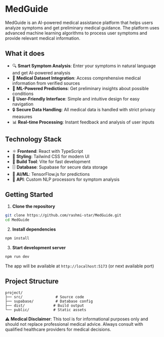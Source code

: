 # MedGuide

MedGuide is an AI-powered medical assistance platform that helps users analyze symptoms and get preliminary medical guidance. The platform uses advanced machine learning algorithms to process user symptoms and provide relevant medical information.

## What it does

- 🔍 **Smart Symptom Analysis**: Enter your symptoms in natural language and get AI-powered analysis
- 🏥 **Medical Dataset Integration**: Access comprehensive medical information from verified sources
- 🤖 **ML-Powered Predictions**: Get preliminary insights about possible conditions
- 📱 **User-Friendly Interface**: Simple and intuitive design for easy navigation
- 🔒 **Secure Data Handling**: All medical data is handled with strict privacy measures
- 📊 **Real-time Processing**: Instant feedback and analysis of user inputs

## Technology Stack

- ⚛️ **Frontend**: React with TypeScript
- 🎨 **Styling**: Tailwind CSS for modern UI
- 🔧 **Build Tool**: Vite for fast development
- 🗄️ **Database**: Supabase for secure data storage
- 🧠 **AI/ML**: TensorFlow.js for predictions
- 🔄 **API**: Custom NLP processors for symptom analysis

## Getting Started

1. **Clone the repository**
```bash
git clone https://github.com/rashmi-star/MedGuide.git
cd MedGuide
```

2. **Install dependencies**
```bash
npm install
```

3. **Start development server**
```bash
npm run dev
```
The app will be available at `http://localhost:5173` (or next available port)

## Project Structure
```
project/
├── src/               # Source code
├── supabase/          # Database config
├── dist/             # Build output
└── public/           # Static assets
```

⚠️ **Medical Disclaimer**: This tool is for informational purposes only and should not replace professional medical advice. Always consult with qualified healthcare providers for medical decisions. 